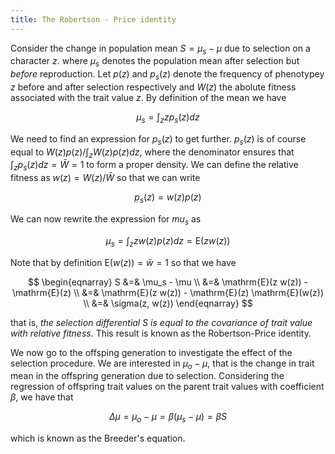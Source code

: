 ```yaml
---
title: The Robertson - Price identity
---
```


Consider the change in population mean $S = \mu_s - \mu$ due to selection on a
character $z$.  where $\mu_s$ denotes the population mean after selection but
*before* reproduction.  Let $p(z)$ and $p_s(z)$ denote the frequency of
phenotypey $z$ before and after selection respectively and $W(z)$ the abolute
fitness associated with the trait value $z$.  By definition of the mean we have 

$$ \mu_s = \int_z z p_s(z) dz $$

We need to find an expression for $p_s(z)$ to get further. $p_s(z)$ is of
course equal to $W(z)p(z)/\int_zW(z)p(z)dz$, where the denominator ensures that
$\int_z p_s(z) dz = \bar{W} = 1$ to form a proper density. We can define the
relative fitness as $w(z) = W(z) / \bar{W}$ so that we can write

$$ p_s(z) = w(z) p(z) $$ 

We can now rewrite the expression for $mu_s$ as 

$$ \mu_s = \int_z z w(z) p(z) dz = \mathrm{E}(z w(z)) $$

Note that by definition $\mathrm{E}(w(z)) = \bar{w} = 1$ so that we have 

$$ \begin{eqnarray}
 S &=& \mu_s - \mu \\
   &=& \mathrm{E}(z w(z)) - \mathrm{E}(z) \\
   &=& \mathrm{E}(z w(z)) - \mathrm{E}(z) \mathrm{E}(w(z)) \\
   &=& \sigma(z, w(z)) 
\end{eqnarray} $$

that is, *the selection differential $S$ is equal to the covariance of trait
value with relative fitness*. This result is known as the Robertson-Price
identity.

We now go to the offsping generation to investigate the effect of the selection
procedure.  We are interested in $\mu_o - \mu$, that is the change in trait
mean in the offspring generation due to selection. Considering the regression
of offspring trait values on the parent trait values with coefficient $\beta$,
we have that

$$ \Delta \mu = \mu_o - \mu = \beta(\mu_s - \mu) = \beta S $$

which is known as the Breeder's equation.


 
